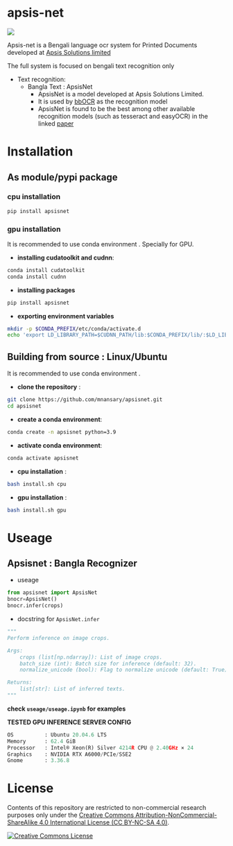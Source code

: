 # apsis-net
![](/useage/apsis.png) 

Apsis-net is a Bengali language ocr system for Printed Documents developed at [Apsis Solutions limited](https://apsissolutions.com/)

The full system is focused on bengali text recognition only 
* Text recognition:
    * Bangla Text : ApsisNet 
        * ApsisNet is a model developed at Apsis Solutions Limited. 
        * It is used by [bbOCR](https://github.com/BengaliAI/bbocr/blob/dev/modules.md) as the recognition model 
        * ApsisNet is found to be the best among other available recognition models (such as tesseract and easyOCR) in the linked [paper](https://arxiv.org/abs/2308.10647)


# **Installation**


## **As module/pypi package**
### **cpu installation**

```bash
pip install apsisnet
```

### **gpu installation**

It is recommended to use conda environment . Specially for GPU.

* **installing cudatoolkit and cudnn**: 

```bash
conda install cudatoolkit
conda install cudnn
```

* **installing packages**

```bash
pip install apsisnet
```

* **exporting environment variables**

```bash
mkdir -p $CONDA_PREFIX/etc/conda/activate.d
echo 'export LD_LIBRARY_PATH=$CUDNN_PATH/lib:$CONDA_PREFIX/lib/:$LD_LIBRARY_PATH' >> $CONDA_PREFIX/etc/conda/activate.d/env_vars.sh
```

## **Building from source : Linux/Ubuntu**
It is recommended to use conda environment .

* **clone the repository** : 
```bash
git clone https://github.com/mnansary/apsisnet.git
cd apsisnet
```


* **create a conda environment**: 

```bash
conda create -n apsisnet python=3.9
```

* **activate conda environment**: 

```bash
conda activate apsisnet

```
* **cpu installation**  :

```bash
bash install.sh cpu
``` 
* **gpu installation**  :
    
```bash
bash install.sh gpu
``` 

# Useage


## Apsisnet : Bangla Recognizer

* useage
```python
from apsisnet import ApsisNet
bnocr=ApsisNet()
bnocr.infer(crops)
```
* docstring for ```ApsisNet.infer```

```python
"""
Perform inference on image crops.

Args:
    crops (list[np.ndarray]): List of image crops.
    batch_size (int): Batch size for inference (default: 32).
    normalize_unicode (bool): Flag to normalize unicode (default: True).

Returns:
    list[str]: List of inferred texts.
"""
```


**check ```useage/useage.ipynb``` for examples**


**TESTED GPU INFERENCE SERVER CONFIG**  

```python
OS          : Ubuntu 20.04.6 LTS      
Memory      : 62.4 GiB 
Processor   : Intel® Xeon(R) Silver 4214R CPU @ 2.40GHz × 24    
Graphics    : NVIDIA RTX A6000/PCIe/SSE2
Gnome       : 3.36.8
```
# License
Contents of this repository are restricted to non-commercial research purposes only under the [Creative Commons Attribution-NonCommercial-ShareAlike 4.0 International License (CC BY-NC-SA 4.0)](https://creativecommons.org/licenses/by-nc-sa/4.0/). 

<a rel="license" href="http://creativecommons.org/licenses/by-nc-sa/4.0/"><img alt="Creative Commons License" style="border-width:0" src="https://i.creativecommons.org/l/by-nc-sa/4.0/88x31.png" /></a>

